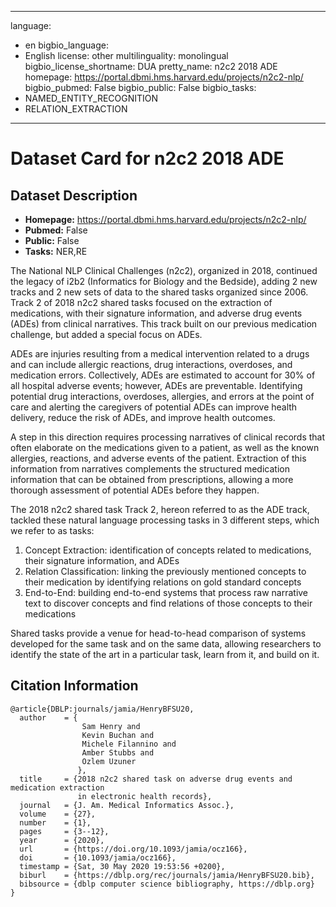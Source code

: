 
---
language: 
- en
bigbio_language: 
- English
license: other
multilinguality: monolingual
bigbio_license_shortname: DUA
pretty_name: n2c2 2018 ADE
homepage: https://portal.dbmi.hms.harvard.edu/projects/n2c2-nlp/
bigbio_pubmed: False
bigbio_public: False
bigbio_tasks: 
- NAMED_ENTITY_RECOGNITION
- RELATION_EXTRACTION
---


# Dataset Card for n2c2 2018 ADE

## Dataset Description

- **Homepage:** https://portal.dbmi.hms.harvard.edu/projects/n2c2-nlp/
- **Pubmed:** False
- **Public:** False
- **Tasks:** NER,RE


The National NLP Clinical Challenges (n2c2), organized in 2018, continued the
legacy of i2b2 (Informatics for Biology and the Bedside), adding 2 new tracks and 2
new sets of data to the shared tasks organized since 2006. Track 2 of 2018
n2c2 shared tasks focused on the extraction of medications, with their signature
information, and adverse drug events (ADEs) from clinical narratives.
This track built on our previous medication challenge, but added a special focus on ADEs.

ADEs are injuries resulting from a medical intervention related to a drugs and
can include allergic reactions, drug interactions, overdoses, and medication errors.
Collectively, ADEs are estimated to account for 30% of all hospital adverse
events; however, ADEs are preventable. Identifying potential drug interactions,
overdoses, allergies, and errors at the point of care and alerting the caregivers of
potential ADEs can improve health delivery, reduce the risk of ADEs, and improve health
outcomes.

A step in this direction requires processing narratives of clinical records
that often elaborate on the medications given to a patient, as well as the known
allergies, reactions, and adverse events of the patient. Extraction of this information
from narratives complements the structured medication information that can be
obtained from prescriptions, allowing a more thorough assessment of potential ADEs
before they happen.

The 2018 n2c2 shared task Track 2, hereon referred to as the ADE track,
tackled these natural language processing tasks in 3 different steps,
which we refer to as tasks:
1. Concept Extraction: identification of concepts related to medications,
their signature information, and ADEs
2. Relation Classification: linking the previously mentioned concepts to
their medication  by identifying relations on gold standard concepts
3. End-to-End: building end-to-end systems that process raw narrative text
to discover concepts and find relations of those concepts to their medications

Shared tasks provide a venue for head-to-head comparison of systems developed
for the same task and on the same data, allowing researchers to identify the state
of the art in a particular task, learn from it, and build on it.



## Citation Information

```
@article{DBLP:journals/jamia/HenryBFSU20,
  author    = {
                Sam Henry and
                Kevin Buchan and
                Michele Filannino and
                Amber Stubbs and
                Ozlem Uzuner
               },
  title     = {2018 n2c2 shared task on adverse drug events and medication extraction
               in electronic health records},
  journal   = {J. Am. Medical Informatics Assoc.},
  volume    = {27},
  number    = {1},
  pages     = {3--12},
  year      = {2020},
  url       = {https://doi.org/10.1093/jamia/ocz166},
  doi       = {10.1093/jamia/ocz166},
  timestamp = {Sat, 30 May 2020 19:53:56 +0200},
  biburl    = {https://dblp.org/rec/journals/jamia/HenryBFSU20.bib},
  bibsource = {dblp computer science bibliography, https://dblp.org}
}

```
